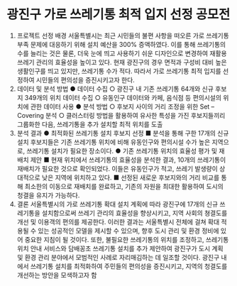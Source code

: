 # 광진구 가로 쓰레기통 최적 입지 선정 공모전
1. 프로젝트 선정 배경
서울특별시는 최근 시민들의 불편 사항을 떠오른 가로 쓰레기통 부족 문제에 대응하기 위해 설치 예산을 300% 증액하였다. 이를 통해 쓰레기통의 수를 늘리는 것은 물론, 더욱 눈에 띄고 사용하기 쉬운 디자인으로 변경하여 재활용 쓰레기 관리의 효율성을 높이고 있다. 현재 광진구의 경우 면적과 구성비 대비 높은 생활인구를 띄고 있지만, 쓰레기통 수가 적다. 따라서 가로 쓰레기통 최적 입지를 선정하여 시민들의 편의성을 증진시키고자 한다.
2. 데이터 및 분석 방법
● 데이터 수집
  ○ 광진구 내 기존 쓰레기통 64개와 신규 후보지 349개의 위치 데이터 수집
  ○ 유동인구 데이터와 카페, 음식점 등 편의시설의 위치에 관한 데이터 사용
● 분석 방법
  ○ 후보지 사이의 거리 조정을 위한 Set – Covering 분석
  ○ 클러스터링 방법을 활용하여 유사한 특성을 가진 후보지들끼리 그룹화한 다음, 쓰레기통을 추가 설치할 최적 위치를 도출
3. 분석 결과
● 최적화된 쓰레기통 설치 후보지 선정
  ■ 분석을 통해 구한 17개의 신규 설치 후보지들은 기존 쓰레기통 위치에 비해 유동인구와 편의시설 수가 높은 지역으로, 쓰레기통 설치가 필요한 장소이다.
● 기존 쓰레기통 위치의 효율성 평가 및 재배치 제안
  ■ 현재 위치에서 쓰레기통의 효율성을 분석한 결과, 10개의 쓰레기통이 재배치가 필요한 것으로 확인되었다. 이들은 유동인구가 적고, 쓰레기 발생량이 상대적으로 낮은 지역에 위치하고 있다.
  ■ 선정된 새로운 후보지와의 거리 비교를 통해 최소한의 이동으로 재배치를 완료하고, 기존의 자원을 최대한 활용하여 도시의 청결을 유지가 가능하다.
4. 결론
서울특별시의 가로 쓰레기통 확대 설치 계획에 따라 광진구에 17개의 신규 쓰레기통을 설치함으로써 쓰레기 관리의 효율성을 향상시키고, 지역 사회의 쳥결도를 개선 및 이용객의 편의를 제공한다. 이러한 결과는 서울특별시 전체에 걸쳐 확대 적용될 수 있는 성공적인 모델을 제시할 수 있으며, 향후 도시 관리 및 환경 정비에 있어 중요한 지침이 될 것이다. 또한, 불필요한 쓰레기통의 위치를 조정하고, 쓰레기통 위치 안내 서비스와 담배꽁초 쓰레기통 설치를 추가 제안하여 광진구가 도시 계획 및 환경 관리 분야에서 모범적인 사례로 자리매김하는 데 일조할 것이다.
광진구 내에서 쓰레기통 설치를 최적화하여 주민들의 편의성을 증진시키고, 지역의 청결도를 개선하는 방안을 모색하고자 함
